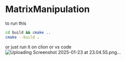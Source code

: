# MatrixManipulation

to run this 
```bash
cd build && cmake ..
cmake --build .
```
or just run it on clion or vs code ![Uploading Screenshot 2025-01-23 at 23.04.55.png…]() 
